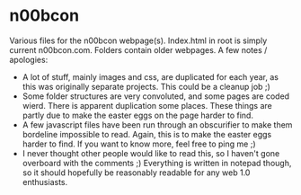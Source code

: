 # n00bcon
Various files for the n00bcon webpage(s). Index.html in root is simply current n00bcon.com. Folders contain older webpages.
A few notes / apologies:

 * A lot of stuff, mainly images and css, are duplicated for each year, as this was originally separate projects. This could be a cleanup job ;)
 * Some folder structures are very convoluted, and some pages are coded wierd. There is apparent duplication some places. These things are partly due to make the easter eggs on the page harder to find.
 * A few javascript files have been run through an obscurifier to make them bordeline impossible to read. Again, this is to make the easter eggs harder to find. If you want to know more, feel free to ping me ;)
 * I never thought other people would like to read this, so I haven't gone overboard with the comments ;) Everything is written in notepad though, so it should hopefully be reasonably readable for any web 1.0 enthusiasts.
 
